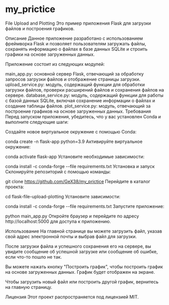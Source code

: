 # my_prictice
File Upload and Plotting
Это пример приложения Flask для загрузки файлов и построения графиков.

Описание
Данное приложение разработано с использованием фреймворка Flask и позволяет пользователям загружать файлы, сохранять информацию о файлах в базе данных SQLite и строить графики на основе загруженных данных.

Приложение состоит из следующих модулей:

main_app.py: основной сервер Flask, отвечающий за обработку запросов загрузки файлов и отображение страницы загрузки.
upload_service.py: модуль, содержащий функции для обработки загрузки файлов, проверки расширений файлов и сохранения файлов на сервере.
database_service.py: модуль, содержащий функции для работы с базой данных SQLite, включая сохранение информации о файлах и создание таблицы файлов.
plot_service.py: модуль, отвечающий за построение графиков на основе загруженных данных.
Требования
Перед запуском приложения, убедитесь, что у вас установлен Conda и выполните следующие шаги:

Создайте новое виртуальное окружение с помощью Conda:

conda create -n flask-app python=3.9
Активируйте виртуальное окружение:

conda activate flask-app
Установите необходимые зависимости:

conda install -c conda-forge --file requirements.txt
Установка и запуск
Склонируйте репозиторий с помощью команды:

git clone https://github.com/GeX38/my_prictice
Перейдите в каталог проекта:

cd flask-file-upload-plotting
Установите зависимости:

conda install -c conda-forge --file requirements.txt
Запустите приложение:

python main_app.py
Откройте браузер и перейдите по адресу http://localhost:5000 для доступа к приложению.

Использование
На главной странице вы можете загрузить файл, указав свой адрес электронной почты и выбрав файл для загрузки.

После загрузки файла и успешного сохранения его на сервере, вы увидите сообщение об успешной загрузке или сообщение об ошибке, если что-то пошло не так.

Вы можете нажать кнопку "Построить график", чтобы построить график на основе загруженных данных. График будет отображен на экране.

Чтобы загрузить новый файл или построить другой график, вернитесь на главную страницу.

Лицензия
Этот проект распространяется под лицензией MIT.
